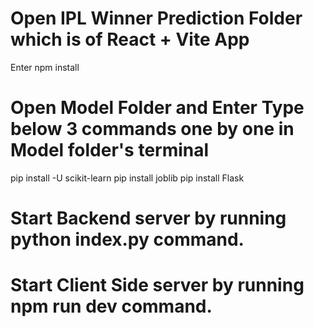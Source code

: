 <h1>Open IPL Winner Prediction Folder which is of React + Vite App</h1>
<text>Enter npm install</text>

<h1>Open Model Folder and Enter Type below 3 commands one by one in Model folder's terminal</h1>
<text>pip install -U scikit-learn</text>
<text>pip install joblib</text>
<text>pip install Flask</text>

<h1>Start Backend server by running <b>python index.py</b> command.</h1>
<h1>Start Client Side server by running <b>npm run dev</b> command.</h1>

